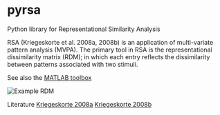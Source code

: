 pyrsa
=====

Python library for Representational Similarity Analysis

RSA (Kriegeskorte et al. 2008a, 2008b) is an application of multi-variate pattern analysis (MVPA). The primary tool in RSA is the representational dissimilarity matrix (RDM); in which each entry reflects the dissimilarity between patterns associated with two stimuli. 

See also the [MATLAB toolbox](http://www.mrc-cbu.cam.ac.uk/methods-and-resources/toolboxes/)

![Example RDM](http://www.mrc-cbu.cam.ac.uk/wp-content/uploads/2013/03/fig1_kriegeskorte_RSA_FNS-300x287.gif "RDM example")


Literature
[Kriegeskorte 2008a](http://dx.doi.org/10.3389/neuro.06.004.2008)
[Kriegeskorte 2008b](http://dx.doi.org/10.1016/j.neuron.2008.10.043)
